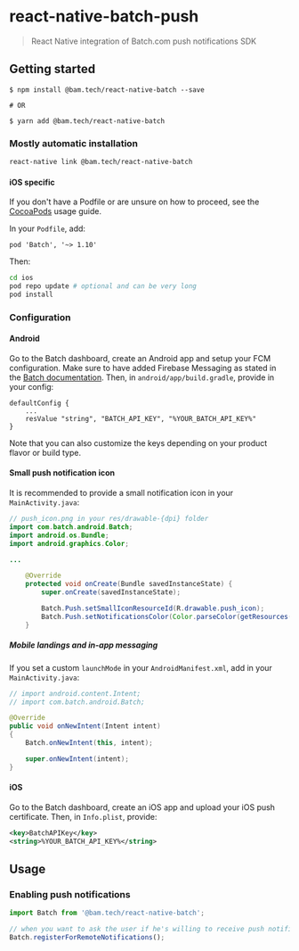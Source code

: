 # react-native-batch-push

> React Native integration of Batch.com push notifications SDK

## Getting started

```
$ npm install @bam.tech/react-native-batch --save

# OR

$ yarn add @bam.tech/react-native-batch
```

### Mostly automatic installation

```bash
react-native link @bam.tech/react-native-batch
```

#### iOS specific

If you don't have a Podfile or are unsure on how to proceed, see the [CocoaPods](http://guides.cocoapods.org/using/using-cocoapods.html) usage guide.

In your `Podfile`, add:

```
pod 'Batch', '~> 1.10'
```

Then:

```bash
cd ios
pod repo update # optional and can be very long
pod install
```

### Configuration

#### Android

Go to the Batch dashboard, create an Android app and setup your FCM configuration.
Make sure to have added Firebase Messaging as stated in the [Batch documentation](https://batch.com/doc/android/sdk-integration.html#_adding-push-notifications-support).
Then, in `android/app/build.gradle`, provide in your config:

```
defaultConfig {
    ...
    resValue "string", "BATCH_API_KEY", "%YOUR_BATCH_API_KEY%"
}
```

Note that you can also customize the keys depending on your product flavor or build type.

#### Small push notification icon

It is recommended to provide a small notification icon in your `MainActivity.java`:

```java
// push_icon.png in your res/drawable-{dpi} folder
import com.batch.android.Batch;
import android.os.Bundle;
import android.graphics.Color;

...

    @Override
    protected void onCreate(Bundle savedInstanceState) {
        super.onCreate(savedInstanceState);

        Batch.Push.setSmallIconResourceId(R.drawable.push_icon);
        Batch.Push.setNotificationsColor(Color.parseColor(getResources().getString(R.color.pushIconBackground)));
    }
```

##### Mobile landings and in-app messaging

If you set a custom `launchMode` in your `AndroidManifest.xml`, add in your `MainActivity.java`:

```java
// import android.content.Intent;
// import com.batch.android.Batch;

@Override
public void onNewIntent(Intent intent)
{
    Batch.onNewIntent(this, intent);

    super.onNewIntent(intent);
}
```

#### iOS

Go to the Batch dashboard, create an iOS app and upload your iOS push certificate.
Then, in `Info.plist`, provide:

```xml
<key>BatchAPIKey</key>
<string>%YOUR_BATCH_API_KEY%</string>
```

## Usage

### Enabling push notifications

```js
import Batch from '@bam.tech/react-native-batch';

// when you want to ask the user if he's willing to receive push notifications (required on iOS):
Batch.registerForRemoteNotifications();
```
